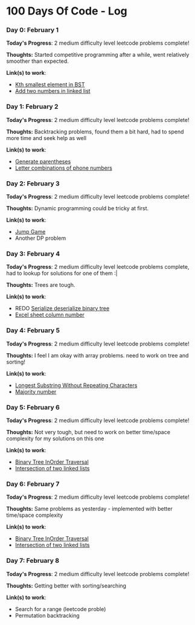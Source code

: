 # 100 Days Of Code - Log

### Day 0: February 1

**Today's Progress**: 2 medium difficulty level leetcode problems complete!

**Thoughts:** Started competitive programming after a while, went relatively smoother than expected.

**Link(s) to work**: 
* [Kth smallest element in BST](https://github.com/Dhiraj072/leetcode/commit/751bddb36aec881c02d3b9fbf160a9aa96d5d7a4)
* [Add two numbers in linked list](https://github.com/Dhiraj072/leetcode/commit/92914972eb05ad35ed90441a2b5e870816d47854)


### Day 1: February 2

**Today's Progress**: 2 medium difficulty level leetcode problems complete!

**Thoughts:** Backtracking problems, found them a bit hard, had to spend more time and seek help as well

**Link(s) to work**: 
* [Generate parentheses](https://github.com/Dhiraj072/leetcode/commit/0769c74a5941128d96b64cfcee14834980950ee8)
* [Letter combinations of phone numbers](https://github.com/Dhiraj072/leetcode/commit/192b6318250b141cd4055b8c40e4001ddc894ca6#diff-7eaac08d65e355c0914d43a0ec9b183d)

### Day 2: February 3

**Today's Progress**: 2 medium difficulty level leetcode problems complete!

**Thoughts:** Dynamic programming could be tricky at first.

**Link(s) to work**: 
* [Jump Game](https://github.com/Dhiraj072/leetcode/commit/38c52aa67ab42adf138b68805d835b05dfc07565)
* Another DP problem

### Day 3: February 4

**Today's Progress**: 2 medium difficulty level leetcode problems complete, had to lookup for solutions for one of them :|

**Thoughts:** Trees are tough.

**Link(s) to work**: 
* REDO [Serialize deserialize binary tree](https://github.com/Dhiraj072/leetcode/commit/e28f83b575b89acbb1f3f0694b639ac70badb243)
* [Excel sheet column number](https://github.com/Dhiraj072/leetcode/commit/e28f83b575b89acbb1f3f0694b639ac70badb243)


### Day 4: February 5

**Today's Progress**: 2 medium difficulty level leetcode problems complete!

**Thoughts:** I feel I am okay with array problems. need to work on tree and sorting!

**Link(s) to work**: 
* [Longest Substring Without Repeating Characters](https://leetcode.com/explore/interview/card/top-interview-questions-medium/103/array-and-strings/779/)
* [Majority number](https://leetcode.com/explore/interview/card/top-interview-questions-medium/114/others/824/)



### Day 5: February 6

**Today's Progress**: 2 medium difficulty level leetcode problems complete!

**Thoughts:** Not very tough, but need to work on better time/space complexity for my solutions on this one

**Link(s) to work**: 
* [Binary Tree InOrder Traversal](https://leetcode.com/explore/interview/card/top-interview-questions-medium/108/trees-and-graphs/786/)
* [Intersection of two linked lists](https://leetcode.com/explore/interview/card/top-interview-questions-medium/107/linked-list/785/)

 ### Day 6: February 7

**Today's Progress**: 2 medium difficulty level leetcode problems complete!

**Thoughts:** Same problems as yesterday - implemented with better time/space complexity

**Link(s) to work**: 
* [Binary Tree InOrder Traversal](https://leetcode.com/explore/interview/card/top-interview-questions-medium/108/trees-and-graphs/786/)
* [Intersection of two linked lists](https://leetcode.com/explore/interview/card/top-interview-questions-medium/107/linked-list/785/)

 ### Day 7: February 8

**Today's Progress**: 2 medium difficulty level leetcode problems complete!

**Thoughts:** Getting better with sorting/searching

**Link(s) to work**: 
* Search for a range (leetcode proble)
* Permutation backtracking
